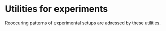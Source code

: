 # Utilities for experiments

Reoccuring patterns of experimental setups are adressed by these utilities.
